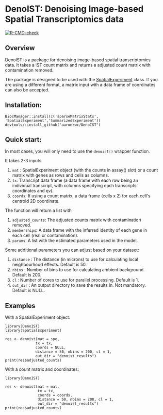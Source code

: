 # DenoIST: Denoising Image-based Spatial Transcriptomics data

<!-- badges: start -->

[![R-CMD-check](https://github.com/aaronkwc/DenoIST/actions/workflows/R-CMD-check.yaml/badge.svg)](https://github.com/aaronkwc/DenoIST/actions/workflows/R-CMD-check.yaml)

<!-- badges: end -->

## Overview

DenoIST is a package for denoising image-based spatial transcriptomics data. It takes a IST count matrix and returns a adjusted count matrix with contamination removed.

The package is designed to be used with the [SpatialExperiment](https://bioconductor.org/packages/release/bioc/html/SpatialExperiment.html) class. If you are using a different format, a matrix input with a data frame of coordinates can also be accepted.

## Installation:

```         
BiocManager::install(c('sparseMatrixStats', 'SpatialExperiment','SummarizedExperiment'))
devtools::install_github("aaronkwc/DenoIST")
```

## Quick start:

In most cases, you will only need to use the `denoist()` wrapper function.

It takes 2-3 inputs:

1.  `mat` : SpatialExperiment object (with the counts in assay() slot) or a count matrix with genes as rows and cells as columns.
2.  `tx`: Transcript data frame (a data frame with each row being an individual transcript, with columns specifying each transcripts' coordinates and qv).
3.  `coords`: If using a count matrix, a data frame (cells x 2) for each cell's centroid 2D coordinate.

The function will return a list with

1.  `adjusted_counts`: The adjusted counts matrix with contamination removed.
2.  `memberships`: A data frame with the inferred identity of each gene in each cell (real or contamination).
3.  `params`: A list with the estimated parameters used in the model.

Some additional parameters you can adjust based on your dataset:

1.  `distance` : The distance (in microns) to use for calculating local neighbourhood effects. Default is 50.
2.  `nbins` : Number of bins to use for calculating ambient background. Default is 200.
3.  `cl` : Number of cores to use for parallel processing. Default is 1.
4.  `out_dir` : An output directory to save the results in. Not mandatory. Default is NULL.

## Examples

With a SpatialExperiment object:

```         
library(DenoIST)
library(SpatialExperiment)

res <- denoist(mat = spe,
              tx = tx,
              coords = NULL,
              distance = 50, nbins = 200, cl = 1,
              out_dir = "denoist_results")
print(res$adjusted_counts)
```

With a count matrix and coordinates:

```         
library(DenoIST)

res <- denoist(mat = mat,
               tx = tx,
               coords = coords,
               distance = 50, nbins = 200, cl = 1,
               out_dir = "denoist_results")
print(res$adjusted_counts)
```
